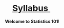 <header>
  <h1> <a href="Syllabus.html"> Syllabus </a>&nbsp; </h1>
  <nav>
 <header>
   <b>Welcome to Statistics 101!</b>

